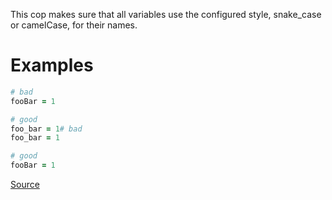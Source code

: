 
This cop makes sure that all variables use the configured style,
snake_case or camelCase, for their names.

# Examples

```ruby
# bad
fooBar = 1

# good
foo_bar = 1# bad
foo_bar = 1

# good
fooBar = 1
```

[Source](http://www.rubydoc.info/gems/rubocop/RuboCop/Cop/Naming/VariableName)